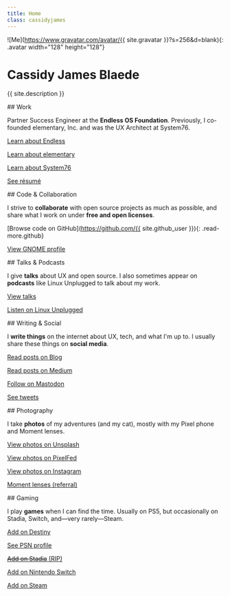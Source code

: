 ```yaml
---
title: Home
class: cassidyjames
---
```


![Me](https://www.gravatar.com/avatar/{{ site.gravatar }}?s=256&d=blank){: .avatar width="128" height="128"}

# Cassidy James Blaede

{{ site.description }}

<div class="cards" markdown="1">
<section class="code card" markdown="1">
## Work

Partner Success Engineer at the **Endless OS Foundation**. Previously, I co-founded elementary, Inc. and was the UX Architect at System76.

<a href="https://endlessos.org" class="read-more"><i class="fa fa-fw fa-info-circle"></i> Learn about Endless</a>

<a href="https://elementary.io" class="read-more"><i class="fa fa-fw fa-info-circle"></i> Learn about elementary</a>

<a href="https://system76.com" class="read-more"><i class="fa fa-fw fa-info-circle"></i> Learn about System76</a>

<a href="/resume" class="read-more resume"><i class="far fa-fw fa-file-alt"></i>See résumé</a>
</section>

<section class="code card" markdown="1">
## Code & Collaboration

I strive to **collaborate** with open source projects as much as possible, and share what I work on under **free and open licenses**.

[<i class="fab fa-fw fa-github"></i>Browse code on GitHub](https://github.com/{{ site.github_user }}){: .read-more.github}

<a href="https://wiki.gnome.org/CassidyBlaede" class="read-more gnome"><i class="fa fa-fw fa-info-circle"></i>View GNOME profile</a>
</section>

<section class="talks card" markdown="1">
## Talks & Podcasts

I give **talks** about UX and open source. I also sometimes appear on **podcasts** like Linux Unplugged to talk about my work.

<a href="/talks" class="read-more talks"><i class="fa fa-fw fa-chalkboard-teacher"></i>View talks</a>

<a href="https://linuxunplugged.com/guests/cassidyjames" class="read-more lup"><i class="fa fa-fw fa-microphone"></i>Listen on Linux Unplugged</a>
</section>

<section class="writing card" markdown="1">
## Writing & Social

I **write things** on the internet about UX, tech, and what I'm up to. I usually share these things on **social media**.

<a href="/blog" class="read-more blog"><i class="fa fa-fw fa-rss"></i>Read posts on Blog</a>

<a href="https://medium.com/{{ site.medium }}" class="read-more medium"><i class="fab fa-fw fa-medium"></i>Read posts on Medium</a>

<a rel="me" href="{{ site.mastodon }}" class="read-more mastodon"><i class="fab fa-fw fa-mastodon"></i>Follow on Mastodon</a>

<a href="https://twitter.com/{{ site.twitter }}" class="read-more twitter"><i class="fab fa-fw fa-twitter"></i>See tweets</a>
</section>

<section class="photography card" markdown="1">
## Photography

I take **photos** of my adventures (and my cat), mostly with my Pixel phone and Moment lenses.

<a href="https://unsplash.com/{{ site.unsplash }}" class="read-more unsplash"><i class="fas fa-fw fa-camera"></i>View photos on Unsplash</a>

<a rel="me" href="{{ site.pixelfed }}" class="read-more pixelfed"><i class="fas fa-fw fa-camera-retro"></i>View photos on PixelFed</a>

<a href="https://instagram.com/{{ site.instagram }}" class="read-more instagram"><i class="fab fa-fw fa-instagram"></i>View photos on Instagram</a>

<a href="https://www.shopmoment.com/shop?tap_a=30146-d3ce98&tap_s=363496-01e37a&utm_medium=referral&utm_source=ambassador&utm_campaign=Moment%2BReferral%2BProgram&utm_content=cassidyblaede" class="read-more moment"><i class="fas fa-fw fa-credit-card"></i>Moment lenses (referral)</a>
</section>

<section class="gaming card" markdown="1">
## Gaming

I play **games** when I can find the time. Usually on PS5, but occasionally on Stadia, Switch, and—very rarely—Steam.

<a href="/destiny" class="read-more destiny"><i class="fa fa-fw fa-destiny"></i>Add on Destiny</a>

<a href="http://psnprofiles.com/blaede22" class="read-more psn"><i class="fa fa-fw fa-trophy"></i>See PSN profile</a>

<a href="/stadia" class="read-more stadia"><i class="fa fa-fw fa-stadia"></i><s>Add on Stadia</s> (RIP)</a>

<a href="/switch" class="read-more switch"><i class="fab fa-fw fa-nintendo-switch"></i>Add on Nintendo Switch</a>

<a href="http://steamcommunity.com/id/{{ site.steam }}/" class="read-more steam"><i class="fab fa-fw fa-steam-square"></i>Add on Steam</a>
</section>
</div>
